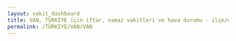 ```yaml
---
layout: vakit_dashboard
title: VAN, TÜRKİYE için iftar, namaz vakitleri ve hava durumu - ilçe/eyalet seç
permalink: /TÜRKİYE/VAN/VAN
---
```


<script type="text/javascript">
  var GLOBAL_COUNTRY = 'TÜRKİYE';
  var GLOBAL_CITY = 'VAN';
  var GLOBAL_STATE = 'VAN';
  var lat = 72;
  var lon = 21;
</script>
